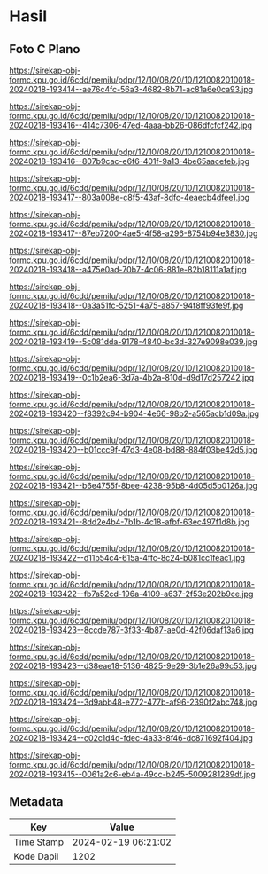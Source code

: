# Hasil

## Foto C Plano

https://sirekap-obj-formc.kpu.go.id/6cdd/pemilu/pdpr/12/10/08/20/10/1210082010018-20240218-193414--ae76c4fc-56a3-4682-8b71-ac81a6e0ca93.jpg

https://sirekap-obj-formc.kpu.go.id/6cdd/pemilu/pdpr/12/10/08/20/10/1210082010018-20240218-193416--414c7306-47ed-4aaa-bb26-086dfcfcf242.jpg

https://sirekap-obj-formc.kpu.go.id/6cdd/pemilu/pdpr/12/10/08/20/10/1210082010018-20240218-193416--807b9cac-e6f6-401f-9a13-4be65aacefeb.jpg

https://sirekap-obj-formc.kpu.go.id/6cdd/pemilu/pdpr/12/10/08/20/10/1210082010018-20240218-193417--803a008e-c8f5-43af-8dfc-4eaecb4dfee1.jpg

https://sirekap-obj-formc.kpu.go.id/6cdd/pemilu/pdpr/12/10/08/20/10/1210082010018-20240218-193417--87eb7200-4ae5-4f58-a296-8754b94e3830.jpg

https://sirekap-obj-formc.kpu.go.id/6cdd/pemilu/pdpr/12/10/08/20/10/1210082010018-20240218-193418--a475e0ad-70b7-4c06-881e-82b18111a1af.jpg

https://sirekap-obj-formc.kpu.go.id/6cdd/pemilu/pdpr/12/10/08/20/10/1210082010018-20240218-193418--0a3a51fc-5251-4a75-a857-94f8ff93fe9f.jpg

https://sirekap-obj-formc.kpu.go.id/6cdd/pemilu/pdpr/12/10/08/20/10/1210082010018-20240218-193419--5c081dda-9178-4840-bc3d-327e9098e039.jpg

https://sirekap-obj-formc.kpu.go.id/6cdd/pemilu/pdpr/12/10/08/20/10/1210082010018-20240218-193419--0c1b2ea6-3d7a-4b2a-810d-d9d17d257242.jpg

https://sirekap-obj-formc.kpu.go.id/6cdd/pemilu/pdpr/12/10/08/20/10/1210082010018-20240218-193420--f8392c94-b904-4e66-98b2-a565acb1d09a.jpg

https://sirekap-obj-formc.kpu.go.id/6cdd/pemilu/pdpr/12/10/08/20/10/1210082010018-20240218-193420--b01ccc9f-47d3-4e08-bd88-884f03be42d5.jpg

https://sirekap-obj-formc.kpu.go.id/6cdd/pemilu/pdpr/12/10/08/20/10/1210082010018-20240218-193421--b6e4755f-8bee-4238-95b8-4d05d5b0126a.jpg

https://sirekap-obj-formc.kpu.go.id/6cdd/pemilu/pdpr/12/10/08/20/10/1210082010018-20240218-193421--8dd2e4b4-7b1b-4c18-afbf-63ec497f1d8b.jpg

https://sirekap-obj-formc.kpu.go.id/6cdd/pemilu/pdpr/12/10/08/20/10/1210082010018-20240218-193422--d11b54c4-615a-4ffc-8c24-b081cc1feac1.jpg

https://sirekap-obj-formc.kpu.go.id/6cdd/pemilu/pdpr/12/10/08/20/10/1210082010018-20240218-193422--fb7a52cd-196a-4109-a637-2f53e202b9ce.jpg

https://sirekap-obj-formc.kpu.go.id/6cdd/pemilu/pdpr/12/10/08/20/10/1210082010018-20240218-193423--8ccde787-3f33-4b87-ae0d-42f06daf13a6.jpg

https://sirekap-obj-formc.kpu.go.id/6cdd/pemilu/pdpr/12/10/08/20/10/1210082010018-20240218-193423--d38eae18-5136-4825-9e29-3b1e26a99c53.jpg

https://sirekap-obj-formc.kpu.go.id/6cdd/pemilu/pdpr/12/10/08/20/10/1210082010018-20240218-193424--3d9abb48-e772-477b-af96-2390f2abc748.jpg

https://sirekap-obj-formc.kpu.go.id/6cdd/pemilu/pdpr/12/10/08/20/10/1210082010018-20240218-193424--c02c1d4d-fdec-4a33-8f46-dc871692f404.jpg

https://sirekap-obj-formc.kpu.go.id/6cdd/pemilu/pdpr/12/10/08/20/10/1210082010018-20240218-193415--0061a2c6-eb4a-49cc-b245-5009281289df.jpg


## Metadata

| Key        | Value               |
| ---------- | ------------------- |
| Time Stamp | 2024-02-19 06:21:02 |
| Kode Dapil | 1202                |



